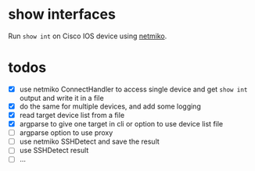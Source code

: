 # show interfaces

Run `show int` on Cisco IOS device using [netmiko](https://github.com/ktbyers/netmiko).

# todos

- [x] use netmiko ConnectHandler to access single device and get `show int` output and write it in a file
- [x] do the same for multiple devices, and add some logging
- [x] read target device list from a file
- [x] argparse to give one target in cli or option to use device list file
- [ ] argparse option to use proxy
- [ ] use netmiko SSHDetect and save the result
- [ ] use SSHDetect result
- [ ] ...

